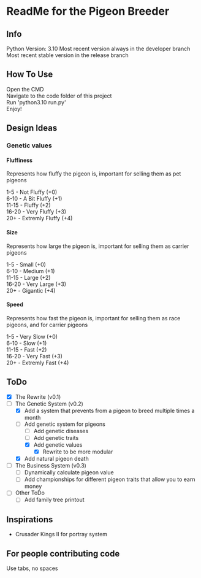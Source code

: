 # ReadMe for the Pigeon Breeder
## Info
Python Version: 3.10
Most recent version always in the developer branch  
Most recent stable version in the release branch

## How To Use
Open the CMD  
Navigate to the code folder of this project  
Run 'python3.10 run.py'  
Enjoy!  

## Design Ideas
### Genetic values
#### Fluffiness
Represents how fluffy the pigeon is, important for selling them as pet pigeons

1-5 - Not Fluffy (+0)  
6-10 - A Bit Fluffy (+1)  
11-15 - Fluffy (+2)  
16-20 - Very Fluffy (+3)  
20+ - Extremly Fluffy (+4)  

#### Size
Represents how large the pigeon is, important for selling them as carrier pigeons

1-5 - Small (+0)  
6-10 - Medium (+1)  
11-15 - Large (+2)  
16-20 - Very Large (+3)  
20+ - Gigantic (+4)  

#### Speed
Represents how fast the pigeon is, important for selling them as race pigeons, and for carrier pigeons

1-5 - Very Slow (+0)  
6-10 - Slow (+1)  
11-15 - Fast (+2)  
16-20 - Very Fast (+3)  
20+ - Extremly Fast (+4)  

## ToDo
- [x] The Rewrite (v0.1)
- [ ] The Genetic System (v0.2)
  - [x] Add a system that prevents from a pigeon to breed multiple times a month
  - [ ] Add genetic system for pigeons
	- [ ] Add genetic diseases
	- [ ] Add genetic traits
	- [x] Add genetic values
	  - [x] Rewrite to be more modular
  - [x] Add natural pigeon death
- [ ] The Business System (v0.3)
  - [ ] Dynamically calculate pigeon value
  - [ ] Add championships for different pigeon traits that allow you to earn money
- [ ] Other ToDo
  - [ ] Add family tree printout

## Inspirations
- Crusader Kings II for portray system

## For people contributing code
Use tabs, no spaces
